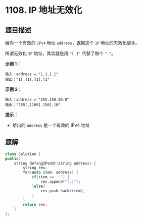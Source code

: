 # 1108. IP 地址无效化

## 题目描述

给你一个有效的 `IPv4` 地址 `address`，返回这个 `IP` 地址的无效化版本。

所谓无效化 `IP` 地址，其实就是用 `"[.]"` 代替了每个 `"."`。


**示例 1：**

```
输入：address = "1.1.1.1"
输出："1[.]1[.]1[.]1"
```

**示例 2：**

```
输入：address = "255.100.50.0"
输出："255[.]100[.]50[.]0"
```

**提示：**

* 给出的 `address` 是一个有效的 IPv4 地址

## 题解

```cpp
class Solution {
public:
    string defangIPaddr(string address) {
        string res;
        for(auto item: address) {
            if(item == '.') {
                res.append("[.]");
            }else{
                res.push_back(item);
            }
        }
        return res;
    }
};
```